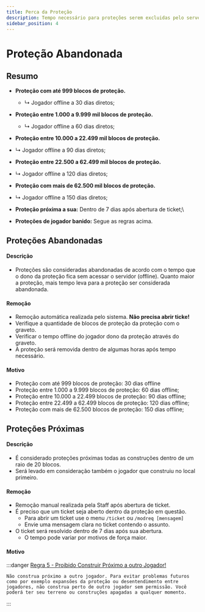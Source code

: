 ```yaml
---
title: Perca da Proteção
description: Tempo necessário para proteções serem excluidas pelo server.
sidebar_position: 4
---
```


# Proteção Abandonada

## Resumo

* **Proteção com até 999 blocos de proteção.**
  * ↳ Jogador offline a 30 dias diretos;

* **Proteção entre 1.000 a 9.999 mil blocos de proteção.**
  * ↳ Jogador offline a 60 dias diretos;

*   **Proteção entre 10.000 a 22.499 mil blocos de proteção.**
  * ↳ Jogador offline a 90 dias diretos;

*   **Proteção entre 22.500 a 62.499 mil blocos de proteção.**
  * ↳ Jogador offline a 120 dias diretos;

*   **Proteção com mais de 62.500 mil blocos de proteção.**
  * ↳ Jogador offline a 150 dias diretos;

* **Proteção próxima a sua:** Dentro de 7 dias após abertura de ticket;\

* **Proteções de jogador banido:** Segue as regras acima.

## Proteções Abandonadas

#### Descrição
* Proteções são consideradas abandonadas de acordo com o tempo que o dono da proteção fica sem acessar o servidor (offline). Quanto maior a proteção, mais tempo leva para a proteção ser considerada abandonada.

#### Remoção
* Remoção automática realizada pelo sistema. **Não precisa abrir ticke!**
* Verifique a quantidade de blocos de proteção da proteção com o graveto.
* Verificar o tempo offline do jogador dono da proteção através do graveto.
* A proteção será removida dentro de algumas horas após tempo necessário.

#### **Motivo**
* Proteção com até 999 blocos de proteção: 30 dias offline
* Proteção entre 1.000 a 9.999 blocos de proteção: 60 dias offline;
* Proteção entre 10.000 a 22.499 blocos de proteção: 90 dias offline;
* Proteção entre 22.499 a 62.499 blocos de proteção: 120 dias offline;
* Proteção com mais de 62.500 blocos de proteção: 150 dias offline;

## Proteções Próximas

#### Descrição
* É considerado proteções próximas todas as construções dentro de um raio de 20 blocos.
* Será levado em consideração também o jogador que construiu no local primeiro.

#### Remoção
* Remoção manual realizada pela Staff após abertura de ticket.
* É preciso que um ticket seja aberto dentro da proteção em questão.
  * Para abrir um ticket use o menu `/ticket` ou `/modreq [mensagem]`
  * Envie uma mensagem clara no ticket contendo o assunto.
* O ticket será resolvido dentro de 7 dias após sua abertura.
  * O tempo pode variar por motivos de força maior.

#### **Motivo**
:::danger [Regra 5 - Proibido Construir Próximo a outro Jogador!](/docs/regras.md)
```
Não construa próximo a outro jogador. Para evitar problemas futuros como por exemplo expansões da proteção ou desentendimento entre jogadores, não construa perto de outro jogador sem permissão. Você poderá ter seu terreno ou construções apagadas a qualquer momento.
```
:::